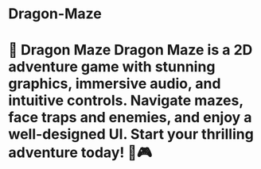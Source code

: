 # Dragon-Maze
# 🐉 Dragon Maze  Dragon Maze is a 2D adventure game with stunning graphics, immersive audio, and intuitive controls. Navigate mazes, face traps and enemies, and enjoy a well-designed UI. Start your thrilling adventure today! 🚀🎮
